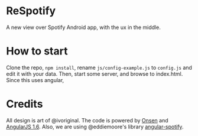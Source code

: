 # ReSpotify
A new view over Spotify Android app, with the ux in the middle.


# How to start
Clone the repo, `npm install`, rename `js/config-example.js` to `config.js` and edit it with your data. Then, start some server, and browse to index.html. Since this uses angular, 


# Credits

All design is art of @ivoriginal.
The code is powered by [Onsen](https://github.com/OnsenUI/) and [AngularJS 1.6](https://github.com/angular/angular.js).
Also, we are using @eddiemoore's library [angular-spotify](https://github.com/eddiemoore/angular-spotify).

